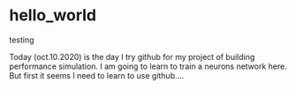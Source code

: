 # hello_world
testing

Today (oct.10.2020) is the day I try github for my project of building performance simulation. I am going to learn to train a neurons network here. But first it seems I need to learn to use github....
